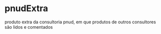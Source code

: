 pnudExtra
=========

produto extra da consultoria pnud, em que produtos de outros consultores são lidos e comentados
